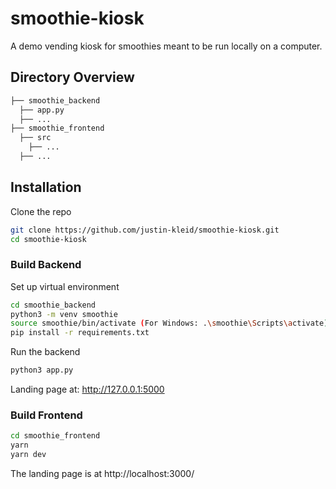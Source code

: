 # smoothie-kiosk

A demo vending kiosk for smoothies meant to be run locally on a computer.

## Directory Overview

```bash
├── smoothie_backend
  ├── app.py
  ├── ...
├── smoothie_frontend
  ├── src
    ├── ...
  ├── ...
```

## Installation

Clone the repo

```bash
git clone https://github.com/justin-kleid/smoothie-kiosk.git
cd smoothie-kiosk
```

### Build Backend

Set up virtual environment

```bash
cd smoothie_backend
python3 -m venv smoothie
source smoothie/bin/activate (For Windows: .\smoothie\Scripts\activate)
pip install -r requirements.txt
```

Run the backend

```bash
python3 app.py
```

Landing page at: http://127.0.0.1:5000

### Build Frontend

```bash
cd smoothie_frontend
yarn
yarn dev
```

The landing page is at http://localhost:3000/
